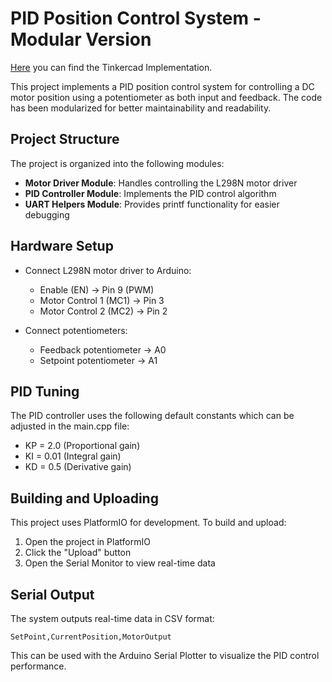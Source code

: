 # PID Position Control System - Modular Version

[Here](https://www.tinkercad.com/things/kRTIJ0ZCl6L-pid-position-control-system-modular-version?sharecode=w5TUWh1my_v9xY6lsh-w0ZV344dWPsa-EvmbFcdnJOg) you can find the Tinkercad Implementation.

This project implements a PID position control system for controlling a DC motor position using a potentiometer as both input and feedback. The code has been modularized for better maintainability and readability.

## Project Structure

The project is organized into the following modules:

- **Motor Driver Module**: Handles controlling the L298N motor driver
- **PID Controller Module**: Implements the PID control algorithm
- **UART Helpers Module**: Provides printf functionality for easier debugging

## Hardware Setup

- Connect L298N motor driver to Arduino:
  - Enable (EN) → Pin 9 (PWM)
  - Motor Control 1 (MC1) → Pin 3
  - Motor Control 2 (MC2) → Pin 2
  
- Connect potentiometers:
  - Feedback potentiometer → A0
  - Setpoint potentiometer → A1

## PID Tuning

The PID controller uses the following default constants which can be adjusted in the main.cpp file:
- KP = 2.0 (Proportional gain)
- KI = 0.01 (Integral gain)
- KD = 0.5 (Derivative gain)

## Building and Uploading

This project uses PlatformIO for development. To build and upload:

1. Open the project in PlatformIO
2. Click the "Upload" button
3. Open the Serial Monitor to view real-time data

## Serial Output

The system outputs real-time data in CSV format:
```
SetPoint,CurrentPosition,MotorOutput
```

This can be used with the Arduino Serial Plotter to visualize the PID control performance. 